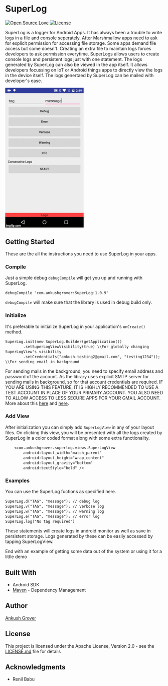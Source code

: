# SuperLog

[![Open Source Love](https://badges.frapsoft.com/os/v2/open-source.svg?v=103)](https://github.com/groverankush/SuperLog) 
[![License](https://img.shields.io/badge/license-Apache%202.0-blue.svg)](https://github.com/groverankush/SuperLog/blob/master/LICENSE)


SuperLog is a logger for Android Apps. It has always been a trouble to write logs in a file and console seperately. After Marshmallow apps need to ask for explicit permission for accessing file storage. Some apps demand file access but some doesn't. Creating an extra file to maintain logs forces developers to ask permission everytime. SuperLogs allows users to create console logs and persistent logs just with one statement. The logs generated by SuperLog can also be viewed in the app itself. It allows developers focussing on IoT or Android things apps to directly view the logs in the device itself. The logs genertaed by SuperLog can be mailed with developer's ease.   

<img src="https://github.com/groverankush/SuperLog/blob/master/pictures/SuperLog.gif" width="250"/>


## Getting Started

These are the all the instructions you need to use SuperLog in your apps.

### Compile

Just a simple debug `debugCompile` will get you up and running with SuperLog.

```
debugCompile 'com.ankushgrover:SuperLog:1.0.9'
```
`debugCompile` will make sure that the library is used in debug build only.

### Initialize

It's preferable to initialize SuperLog in your application's `onCreate()` method.

```
SuperLog.init(new SuperLog.Builder(getApplication())
        .setSuperLogViewVisibility(true) \\For globally changing SuperLogView's visibility
        .setCredentials("ankush.testing2@gmail.com", "testing1234")); \\For sending email in background
```
For sending mails in the background, you need to specify email address and password of the account. As the library uses explicit SMTP server for sending mails in background, so for that account credentials are required.
IF YOU ARE USING THIS FEATURE, IT IS HIGHLY RECOMMENDED TO USE A TEST ACCOUNT IN PLACE OF YOUR PRIMARY ACCOUNT. YOU ALSO NEED TO ALLOW ACCESS TO LESS SECURE APPS FOR YOUR GMAIL ACCOUNT. More about this [here](https://support.google.com/accounts/answer/6010255?hl=en) and [here](https://myaccount.google.com/lesssecureapps). 

### Add View

After initialization you can simply add `SuperLogView` in any of your layout files. On clicking this view, you will be presented with all the logs created by SuperLog in a color coded format along with some extra functionality.

```
    <com.ankushgrover.superlog.views.SuperLogView
        android:layout_width="match_parent"
        android:layout_height="wrap_content"
        android:layout_gravity="bottom"
        android:textStyle="bold" />
```

### Examples

You can use the SuperLog fuctions as specified here.

```
SuperLog.d("TAG", "message"); // debug log
SuperLog.v("TAG", "message"); // verbose log
SuperLog.w("TAG", "message"); // warning log
SuperLog.e("TAG", "message"); // error log
SuperLog.log("No tag required") 

```
These statements will create logs in android monitor as well as save in persistent storage. Logs generated by these can be easily accessed by tapping SuperLogView.

End with an example of getting some data out of the system or using it for a little demo

## Built With

* Android SDK
* [Maven](https://bintray.com/ankushgrover) - Dependency Management


## Author

[Ankush Grover](https://ankushgrover.com/)


## License

This project is licensed under the Apache License, Version 2.0 - see the [LICENSE.md](LICENSE.md) file for details

## Acknowledgments

* Renil Babu
